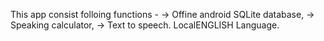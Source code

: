 This app consist folloing functions - 
-> Offine android SQLite database, 
-> Speaking calculator, 
-> Text to speech. LocalENGLISH Language.
